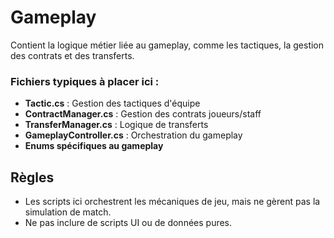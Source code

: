 # Gameplay

Contient la logique métier liée au gameplay, comme les tactiques, la gestion des contrats et des transferts.

### Fichiers typiques à placer ici :
- **Tactic.cs** : Gestion des tactiques d'équipe
- **ContractManager.cs** : Gestion des contrats joueurs/staff
- **TransferManager.cs** : Logique de transferts
- **GameplayController.cs** : Orchestration du gameplay
- **Enums spécifiques au gameplay**

## Règles
- Les scripts ici orchestrent les mécaniques de jeu, mais ne gèrent pas la simulation de match.
- Ne pas inclure de scripts UI ou de données pures.
